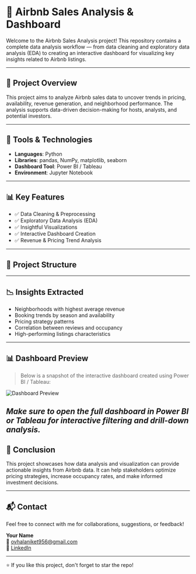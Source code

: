 # 🏡 Airbnb Sales Analysis & Dashboard

Welcome to the Airbnb Sales Analysis project! This repository contains a complete data analysis workflow — from data cleaning and exploratory data analysis (EDA) to creating an interactive dashboard for visualizing key insights related to Airbnb listings.

---

## 📌 Project Overview

This project aims to analyze Airbnb sales data to uncover trends in pricing, availability, revenue generation, and neighborhood performance. The analysis supports data-driven decision-making for hosts, analysts, and potential investors.

---

## 🔧 Tools & Technologies

- **Languages**: Python
- **Libraries**: pandas, NumPy, matplotlib, seaborn
- **Dashboard Tool**: Power BI / Tableau
- **Environment**: Jupyter Notebook

---

## 📊 Key Features

- ✅ Data Cleaning & Preprocessing  
- ✅ Exploratory Data Analysis (EDA)  
- ✅ Insightful Visualizations  
- ✅ Interactive Dashboard Creation  
- ✅ Revenue & Pricing Trend Analysis  

---

## 📁 Project Structure


---

## 📉 Insights Extracted

- Neighborhoods with highest average revenue
- Booking trends by season and availability
- Pricing strategy patterns
- Correlation between reviews and occupancy
- High-performing listings characteristics

---

## 📊 Dashboard Preview

> Below is a snapshot of the interactive dashboard created using Power BI / Tableau:

![Dashboard Preview](visuals/dashboard_preview.png)

*Make sure to open the full dashboard in Power BI or Tableau for interactive filtering and drill-down analysis.*
---

## 🚀 Conclusion

This project showcases how data analysis and visualization can provide actionable insights from Airbnb data. It can help stakeholders optimize pricing strategies, increase occupancy rates, and make informed investment decisions.

---

## 📬 Contact

Feel free to connect with me for collaborations, suggestions, or feedback!

**Your Name**  
📧 ovhalaniket956@gmail.com  
🔗 [LinkedIn](https://www.linkedin.com/in/aniket-ovhal-8253b3261/) 

---

⭐️ If you like this project, don't forget to star the repo!
